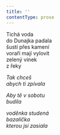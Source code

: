 ```yaml
---
title: ''
contentType: prose
---
```


<section>

Tichá voda  
do Dunajka padala  
šustí přes kamení  
voraři mají vylovit  
zelený vínek  
z řeky

_Tak chceš  
abych ti zpívala_

</section>

<section>

_Aby tě v sobotu  
budila_

</section>

<section>

_voděnka studená  
bazalička  
kterou jsi zasiala_

</section>
